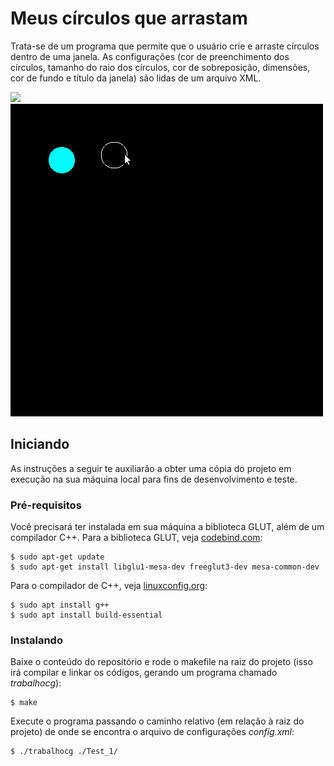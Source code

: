 # Meus círculos que arrastam

Trata-se de um programa que permite que o usuário crie e arraste círculos dentro de uma janela. As configurações (cor de preenchimento dos círculos, tamanho do raio dos círculos, cor de sobreposição, dimensões, cor de fundo  e título da janela) são lidas de um arquivo XML.

<img src="https://github.com/viniciush4/cg1/blob/master/vokoscreen-2019-11-08_22-03-20.gif?raw=true" width="500">
<img src="https://github.com/viniciush4/cg1/blob/master/vokoscreen-2019-11-08_22-05-31.gif?raw=true" width="500">

## Iniciando


As instruções a seguir te auxiliarão a obter uma cópia do projeto em execução na sua máquina local para fins de desenvolvimento e teste.

### Pré-requisitos

Você precisará ter instalada em sua máquina a biblioteca GLUT, além de um compilador C++. Para a biblioteca GLUT, veja [codebind.com](http://www.codebind.com/linux-tutorials/install-opengl-ubuntu-linux/ "codebind.com"):

```
$ sudo apt-get update
$ sudo apt-get install libglu1-mesa-dev freeglut3-dev mesa-common-dev
```

Para o compilador de C++, veja [linuxconfig.org](https://linuxconfig.org/how-to-install-g-the-c-compiler-on-ubuntu-18-04-bionic-beaver-linux "linuxconfig.org"):

```
$ sudo apt install g++
$ sudo apt install build-essential
```

### Instalando

Baixe o conteúdo do repositório e rode o makefile na raiz do projeto (isso irá compilar e linkar os códigos, gerando um programa chamado *trabalhocg*):

```
$ make
```

Execute o programa passando o caminho relativo (em relação à raiz do projeto) de onde se encontra o arquivo de configurações *config.xml*:

```
$ ./trabalhocg ./Test_1/
```
